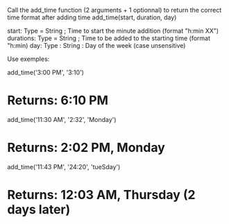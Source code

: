 Call the add_time function (2 arguments + 1 optionnal) to return the correct time format after adding time
add_time(start, duration, day)

start: Type = String ; Time to start the minute addition (format "h:min XX")
durations: Type = String ; Time to be added to the starting time (format "h:min)
day: Type : String : Day of the week (case unsensitive)


Use exemples:

add_time('3:00 PM', '3:10')
# Returns: 6:10 PM

add_time('11:30 AM', '2:32', 'Monday')
# Returns: 2:02 PM, Monday

add_time('11:43 PM', '24:20', 'tueSday')
# Returns: 12:03 AM, Thursday (2 days later)
